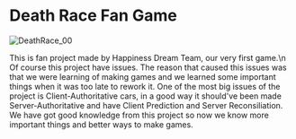 # Death Race Fan Game
 
 ![DeathRace_00](https://user-images.githubusercontent.com/83500523/184396202-543ee64f-a9e6-4f34-aefd-94a9d6953143.jpg)

This is fan project made by Happiness Dream Team, our very first game.\n
Of course this project have issues. The reason that caused this issues was that we were learning of making games and we learned some important things when it was too late to rework it. One of the most big issues of the project is Client-Authoritative cars, in a good way it should've been made Server-Authoritative and have Client Prediction and Server Reconsiliation. We have got good knowledge from this project so now we know more important things and better ways to make games.
